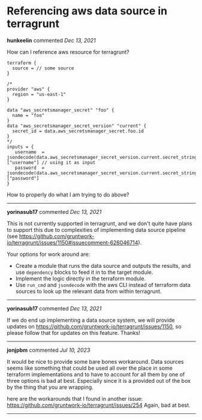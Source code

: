 # Referencing aws data source in terragrunt

**hunkeelin** commented *Dec 13, 2021*

How can I reference aws resource for terragrunt? 

```
terraform {
  source = // some source
}

/*
provider "aws" {
  region = "us-east-1"
}

data "aws_secretsmanager_secret" "foo" {
  name = "foo"
}
data "aws_secretsmanager_secret_version" "current" {
  secret_id = data.aws_secretsmanager_secret.foo.id
}
*/
inputs = {
   username  = jsondecode(data.aws_secretsmanager_secret_version.current.secret_string)["username"] // using it as input
   password  = jsondecode(data.aws_secretsmanager_secret_version.current.secret_string)["password"]
}
```

How to properly do what I am trying to do above? 
<br />
***


**yorinasub17** commented *Dec 13, 2021*

This is not currently supported in terragrunt, and we don't quite have plans to support this due to complexities of implementing data source pipeline (see https://github.com/gruntwork-io/terragrunt/issues/1150#issuecomment-626046714).

Your options for work around are:

- Create a module that runs the data source and outputs the results, and use `dependency` blocks to feed it in to the target module.
- Implement the logic directly in the terraform module.
- Use `run_cmd` and `jsondecode` with the aws CLI instead of terraform data sources to look up the relevant data from within terragrunt.
***

**yorinasub17** commented *Dec 13, 2021*

If we do end up implementing a data source system, we will provide updates on https://github.com/gruntwork-io/terragrunt/issues/1150, so please follow that for updates on this feature. Thanks!
***

**jonjpbm** commented *Jul 10, 2023*

It would be nice to provide some bare bones workaround. Data sources seems like something that could be used all over the place in some terraform implementations and to have to account for all them by one of three options is bad at best. Especially since it is a provided out of the box by the thing that you are wrapping. 

here are the workarounds that I found in another issue: https://github.com/gruntwork-io/terragrunt/issues/254
Again, bad at best. 
***

